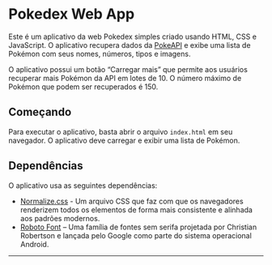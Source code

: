 Pokedex Web App
===============

Este é um aplicativo da web Pokedex simples criado usando HTML, CSS e JavaScript. O aplicativo recupera dados da [PokeAPI](https://pokeapi.co/) e exibe uma lista de Pokémon com seus nomes, números, tipos e imagens.

O aplicativo possui um botão “Carregar mais” que permite aos usuários recuperar mais Pokémon da API em lotes de 10. O número máximo de Pokémon que podem ser recuperados é 150.

Começando
---------------

Para executar o aplicativo, basta abrir o arquivo `index.html` em seu navegador. O aplicativo deve carregar e exibir uma lista de Pokémon.


Dependências
------------

O aplicativo usa as seguintes dependências:

* [Normalize.css](https://necolas.github.io/normalize.css/) - Um arquivo CSS que faz com que os navegadores renderizem todos os elementos de forma mais consistente e alinhada aos padrões modernos.
* [Roboto Font](https://fonts.google.com/specimen/Roboto) – Uma família de fontes sem serifa projetada por Christian Robertson e lançada pelo Google como parte do sistema operacional Android.

------------
